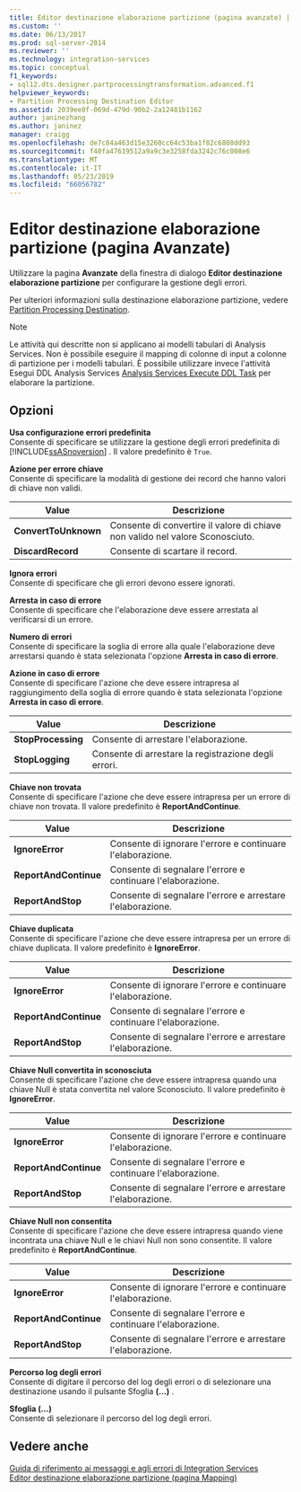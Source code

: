 ```yaml
---
title: Editor destinazione elaborazione partizione (pagina avanzate) | Microsoft Docs
ms.custom: ''
ms.date: 06/13/2017
ms.prod: sql-server-2014
ms.reviewer: ''
ms.technology: integration-services
ms.topic: conceptual
f1_keywords:
- sql12.dts.designer.partprocessingtransformation.advanced.f1
helpviewer_keywords:
- Partition Processing Destination Editor
ms.assetid: 2039ee0f-069d-479d-90b2-2a12481b1162
author: janinezhang
ms.author: janinez
manager: craigg
ms.openlocfilehash: de7c84a463d15e3260cc64c53ba1f82c6808dd93
ms.sourcegitcommit: f40fa47619512a9a9c3e3258fda3242c76c008e6
ms.translationtype: MT
ms.contentlocale: it-IT
ms.lasthandoff: 05/23/2019
ms.locfileid: "66056782"
---
```

# <a name="partition-processing-destination-editor-advanced-page"></a>Editor destinazione elaborazione partizione (pagina Avanzate)
  Utilizzare la pagina **Avanzate** della finestra di dialogo **Editor destinazione elaborazione partizione** per configurare la gestione degli errori.  
  
 Per ulteriori informazioni sulla destinazione elaborazione partizione, vedere [Partition Processing Destination](data-flow/partition-processing-destination.md).  
  
> [!NOTE]  
>  Le attività qui descritte non si applicano ai modelli tabulari di Analysis Services.  Non è possibile eseguire il mapping di colonne di input a colonne di partizione per i modelli tabulari. È possibile utilizzare invece l'attività Esegui DDL Analysis Services [Analysis Services Execute DDL Task](control-flow/analysis-services-execute-ddl-task.md) per elaborare la partizione.  
  
## <a name="options"></a>Opzioni  
 **Usa configurazione errori predefinita**  
 Consente di specificare se utilizzare la gestione degli errori predefinita di [!INCLUDE[ssASnoversion](../includes/ssasnoversion-md.md)] . Il valore predefinito è `True`.  
  
 **Azione per errore chiave**  
 Consente di specificare la modalità di gestione dei record che hanno valori di chiave non validi.  
  
|Value|Descrizione|  
|-----------|-----------------|  
|**ConvertToUnknown**|Consente di convertire il valore di chiave non valido nel valore Sconosciuto.|  
|**DiscardRecord**|Consente di scartare il record.|  
  
 **Ignora errori**  
 Consente di specificare che gli errori devono essere ignorati.  
  
 **Arresta in caso di errore**  
 Consente di specificare che l'elaborazione deve essere arrestata al verificarsi di un errore.  
  
 **Numero di errori**  
 Consente di specificare la soglia di errore alla quale l'elaborazione deve arrestarsi quando è stata selezionata l'opzione **Arresta in caso di errore**.  
  
 **Azione in caso di errore**  
 Consente di specificare l'azione che deve essere intrapresa al raggiungimento della soglia di errore quando è stata selezionata l'opzione **Arresta in caso di errore**.  
  
|Value|Descrizione|  
|-----------|-----------------|  
|**StopProcessing**|Consente di arrestare l'elaborazione.|  
|**StopLogging**|Consente di arrestare la registrazione degli errori.|  
  
 **Chiave non trovata**  
 Consente di specificare l'azione che deve essere intrapresa per un errore di chiave non trovata. Il valore predefinito è **ReportAndContinue**.  
  
|Value|Descrizione|  
|-----------|-----------------|  
|**IgnoreError**|Consente di ignorare l'errore e continuare l'elaborazione.|  
|**ReportAndContinue**|Consente di segnalare l'errore e continuare l'elaborazione.|  
|**ReportAndStop**|Consente di segnalare l'errore e arrestare l'elaborazione.|  
  
 **Chiave duplicata**  
 Consente di specificare l'azione che deve essere intrapresa per un errore di chiave duplicata. Il valore predefinito è **IgnoreError**.  
  
|Value|Descrizione|  
|-----------|-----------------|  
|**IgnoreError**|Consente di ignorare l'errore e continuare l'elaborazione.|  
|**ReportAndContinue**|Consente di segnalare l'errore e continuare l'elaborazione.|  
|**ReportAndStop**|Consente di segnalare l'errore e arrestare l'elaborazione.|  
  
 **Chiave Null convertita in sconosciuta**  
 Consente di specificare l'azione che deve essere intrapresa quando una chiave Null è stata convertita nel valore Sconosciuto. Il valore predefinito è **IgnoreError**.  
  
|Value|Descrizione|  
|-----------|-----------------|  
|**IgnoreError**|Consente di ignorare l'errore e continuare l'elaborazione.|  
|**ReportAndContinue**|Consente di segnalare l'errore e continuare l'elaborazione.|  
|**ReportAndStop**|Consente di segnalare l'errore e arrestare l'elaborazione.|  
  
 **Chiave Null non consentita**  
 Consente di specificare l'azione che deve essere intrapresa quando viene incontrata una chiave Null e le chiavi Null non sono consentite. Il valore predefinito è **ReportAndContinue**.  
  
|Value|Descrizione|  
|-----------|-----------------|  
|**IgnoreError**|Consente di ignorare l'errore e continuare l'elaborazione.|  
|**ReportAndContinue**|Consente di segnalare l'errore e continuare l'elaborazione.|  
|**ReportAndStop**|Consente di segnalare l'errore e arrestare l'elaborazione.|  
  
 **Percorso log degli errori**  
 Consente di digitare il percorso del log degli errori o di selezionare una destinazione usando il pulsante Sfoglia **(...)** .  
  
 **Sfoglia (...)**  
 Consente di selezionare il percorso del log degli errori.  
  
## <a name="see-also"></a>Vedere anche  
 [Guida di riferimento ai messaggi e agli errori di Integration Services](../../2014/integration-services/integration-services-error-and-message-reference.md)   
 [Editor destinazione elaborazione partizione &#40;pagina Mapping&#41;](../../2014/integration-services/partition-processing-destination-editor-mappings-page.md)  
  
  
